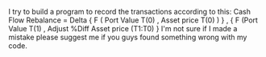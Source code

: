 I try to build a program to record the transactions according to this:
Cash Flow Rebalance = Delta { F ( Port Value T(0) , Asset price T(0) ) } , { F (Port Value T(1) , Adjust %Diff Asset price (T1:T0) }
I'm not sure if I made a mistake please suggest me if you guys found something wrong with my code.
